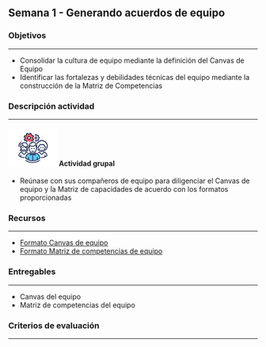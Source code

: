 
## Semana 1 - Generando acuerdos de equipo

### Objetivos

---
* Consolidar la cultura de equipo mediante la definición del Canvas de Equipo
* Identificar las fortalezas y debilidades técnicas del equipo mediante la construcción de la Matriz de Competencias

### Descripción actividad

---
#### ![](./../../assets/images/grupo.png) Actividad grupal

* Reúnase con sus compañeros de equipo para diligenciar el Canvas de equipo y la Matriz de capacidades de acuerdo con los formatos proporcionadas

### Recursos 

---
* [Formato Canvas de equipo](https://miro.com/app/board/o9J_lR3VCv8=/)
* [Formato Matriz de competencias de equipo](https://miro.com/app/board/o9J_lR28Sls=/)

### Entregables

---
* Canvas del equipo
* Matriz de competencias del equipo

### Criterios de evaluación

---


